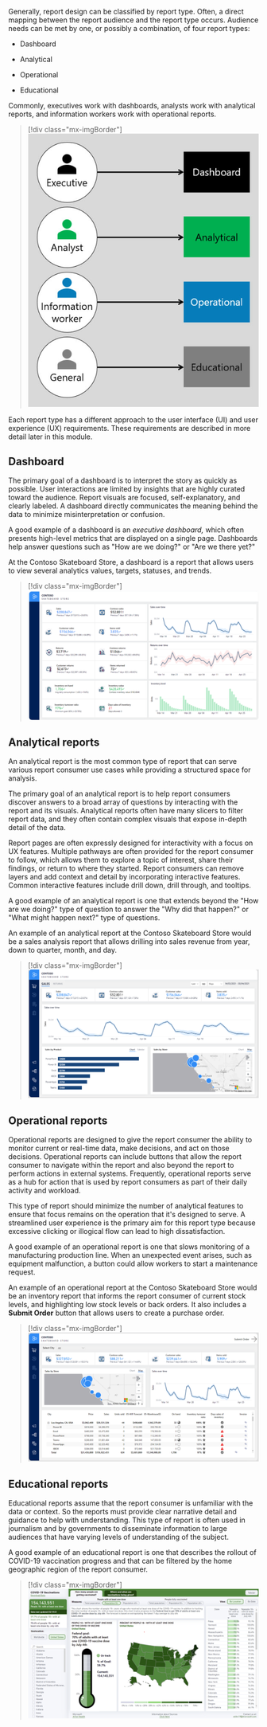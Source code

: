 Generally, report design can be classified by report type. Often, a direct mapping between the report audience and the report type occurs. Audience needs can be met by one, or possibly a combination, of four report types:

- Dashboard

- Analytical

- Operational

- Educational

Commonly, executives work with dashboards, analysts work with analytical reports, and information workers work with operational reports.

> [!div class="mx-imgBorder"]
> [![Image shows a diagram mapping report audiences to report types. Executive maps to dashboard; Analyst maps to Analytical; Information worker maps to Operational.](../media/3-1-report-audience-map.jpg)](../media/3-1-report-audience-map.jpg#lightbox)

Each report type has a different approach to the user interface (UI) and user experience (UX) requirements. These requirements are described in more detail later in this module.

## Dashboard

The primary goal of a dashboard is to interpret the story as quickly as possible. User interactions are limited by insights that are highly curated toward the audience. Report visuals are focused, self-explanatory, and clearly labeled. A dashboard directly communicates the meaning behind the data to minimize misinterpretation or confusion.

A good example of a dashboard is an *executive dashboard,* which often presents high-level metrics that are displayed on a single page. Dashboards help answer questions such as "How are we doing?" or "Are we there yet?"

At the Contoso Skateboard Store, a dashboard is a report that allows users to view several analytics values, targets, statuses, and trends.

> [!div class="mx-imgBorder"]
> [![Image shows an example of a dashboard report type. It includes many KPI values and trends.](../media/3-2-report-type-example.png)](../media/3-2-report-type-example.png#lightbox)

## Analytical reports

An analytical report is the most common type of report that can serve various report consumer use cases while providing a structured space for analysis.

The primary goal of an analytical report is to help report consumers discover answers to a broad array of questions by interacting with the report and its visuals. Analytical reports often have many slicers to filter report data, and they often contain complex visuals that expose in-depth detail of the data.

Report pages are often expressly designed for interactivity with a focus on UX features. Multiple pathways are often provided for the report consumer to follow, which allows them to explore a topic of interest, share their findings, or return to where they started. Report consumers can remove layers and add context and detail by incorporating interactive features. Common interactive features include drill down, drill through, and tooltips.

A good example of an analytical report is one that extends beyond the "How are we doing?" type of question to answer the "Why did that happen?" or "What might happen next?" type of questions.

An example of an analytical report at the Contoso Skateboard Store would be a sales analysis report that allows drilling into sales revenue from year, down to quarter, month, and day.

> [!div class="mx-imgBorder"]
> [![Image shows an example of an analytical report. It includes a date slicer and interactive visuals to explore sales activity.](../media/3-3-report-type-analytical.png)](../media/3-3-report-type-analytical.png#lightbox)

## Operational reports

Operational reports are designed to give the report consumer the ability to monitor current or real-time data, make decisions, and act on those decisions. Operational reports can include buttons that allow the report consumer to navigate within the report and also beyond the report to perform actions in external systems. Frequently, operational reports serve as a hub for action that is used by report consumers as part of their daily activity and workload.

This type of report should minimize the number of analytical features to ensure that focus remains on the operation that it's designed to serve. A streamlined user experience is the primary aim for this report type because excessive clicking or illogical flow can lead to high dissatisfaction.

A good example of an operational report is one that slows monitoring of a manufacturing production line. When an unexpected event arises, such as equipment malfunction, a button could allow workers to start a maintenance request.

An example of an operational report at the Contoso Skateboard Store would be an inventory report that informs the report consumer of current stock levels, and highlighting low stock levels or back orders. It also includes a **Submit Order** button that allows users to create a purchase order.

> [!div class="mx-imgBorder"]
> [![Image shows an example of an operational report. It presents real-time inventory statistics, and also a button to submit an purchase order.](../media/3-4-report-type-operational.png)](../media/3-4-report-type-operational.png#lightbox)

## Educational reports

Educational reports assume that the report consumer is unfamiliar with the data or context. So the reports must provide clear narrative detail and guidance to help with understanding. This type of report is often used in journalism and by governments to disseminate information to large audiences that have varying levels of understanding of the subject.

A good example of an educational report is one that describes the rollout of COVID-19 vaccination progress and that can be filtered by the home geographic region of the report consumer.

> [!div class="mx-imgBorder"]
> [![Image shows an example of an educational report. It provides clear labels and instructions to help understand and use the report.](../media/3-5-example-educational.png)](../media/3-5-example-educational.png#lightbox)

